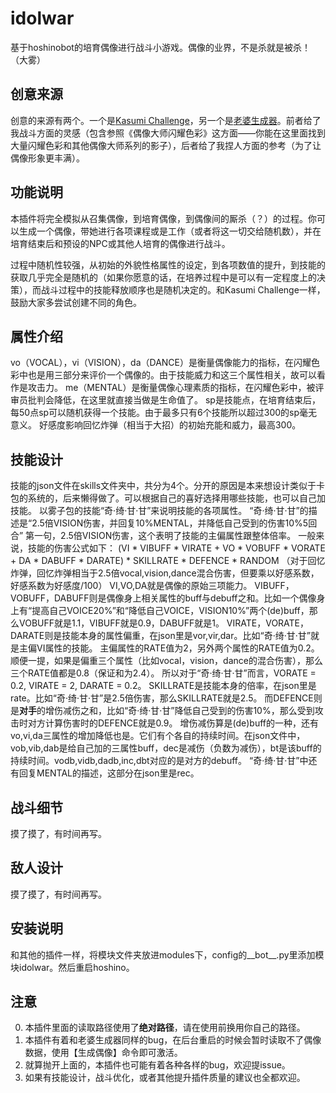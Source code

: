 # idolwar
基于hoshinobot的培育偶像进行战斗小游戏。偶像的业界，不是杀就是被杀！（大雾）

## 创意来源
创意的来源有两个。一个是[Kasumi Challenge](https://github.com/rMuchan/kasumi-challenge)，另一个是[老婆生成器](https://github.com/pcrbot/Salmon-plugin-transplant/tree/master/laopo)。前者给了我战斗方面的灵感（包含参照《偶像大师闪耀色彩》这方面——你能在这里面找到大量闪耀色彩和其他偶像大师系列的影子），后者给了我捏人方面的参考（为了让偶像形象更丰满）。

## 功能说明
本插件将完全模拟从召集偶像，到培育偶像，到偶像间的厮杀（？）的过程。你可以生成一个偶像，带她进行各项课程或是工作（或者将这一切交给随机数），并在培育结束后和预设的NPC或其他人培育的偶像进行战斗。

过程中随机性较强，从初始的外貌性格属性的设定，到各项数值的提升，到技能的获取几乎完全是随机的（如果你愿意的话，在培养过程中是可以有一定程度上的决策），而战斗过程中的技能释放顺序也是随机决定的。和Kasumi Challenge一样，鼓励大家多尝试创建不同的角色。

## 属性介绍
vo（VOCAL），vi（VISION），da（DANCE）是衡量偶像能力的指标，在闪耀色彩中也是用三部分来评价一个偶像的。由于技能威力和这三个属性相关，故可以看作是攻击力。
me（MENTAL）是衡量偶像心理素质的指标，在闪耀色彩中，被评审员批判会降低，在这里就直接当做是生命值了。
sp是技能点，在培育结束后，每50点sp可以随机获得一个技能。由于最多只有6个技能所以超过300的sp毫无意义。
好感度影响回忆炸弹（相当于大招）的初始充能和威力，最高300。

## 技能设计
技能的json文件在skills文件夹中，共分为4个。分开的原因是本来想设计类似于卡包的系统的，后来懒得做了。可以根据自己的喜好选择用哪些技能，也可以自己加技能。
以雾子包的技能“奇·绮·甘·甘”来说明技能的各项属性。
“奇·绮·甘·甘”的描述是“2.5倍VISION伤害，并回复10%MENTAL，并降低自己受到的伤害10%5回合”
第一句，2.5倍VISION伤害，这个表明了技能的主偏属性跟整体倍率。
一般来说，技能的伤害公式如下：
(VI * VIBUFF * VIRATE + VO * VOBUFF * VORATE + DA * DABUFF * DARATE) * SKILLRATE * DEFENCE * RANDOM
（对于回忆炸弹，回忆炸弹相当于2.5倍vocal,vision,dance混合伤害，但要乘以好感系数，好感系数为好感度/100）
VI,VO,DA就是偶像的原始三项能力。
VIBUFF，VOBUFF，DABUFF则是偶像身上相关属性的buff与debuff之和。比如一个偶像身上有“提高自己VOICE20%”和“降低自己VOICE，VISION10%”两个(de)buff，那么VOBUFF就是1.1，VIBUFF就是0.9，DABUFF就是1。
VIRATE，VORATE，DARATE则是技能本身的属性偏重，在json里是vor,vir,dar。比如“奇·绮·甘·甘”就是主偏VI属性的技能。
主偏属性的RATE值为2，另外两个属性的RATE值为0.2。
顺便一提，如果是偏重三个属性（比如vocal，vision，dance的混合伤害），那么三个RATE值都是0.8（保证和为2.4）。
所以对于“奇·绮·甘·甘”而言，VORATE = 0.2, VIRATE = 2, DARATE = 0.2。
SKILLRATE是技能本身的倍率，在json里是rate。比如“奇·绮·甘·甘”是2.5倍伤害，那么SKILLRATE就是2.5。
而DEFENCE则是**对手**的增伤减伤之和，比如“奇·绮·甘·甘”降低自己受到的伤害10%，那么受到攻击时对方计算伤害时的DEFENCE就是0.9。
增伤减伤算是(de)buff的一种，还有vo,vi,da三属性的增加降低也是。它们有个各自的持续时间。在json文件中，vob,vib,dab是给自己加的三属性buff，dec是减伤（负数为减伤），bt是该buff的持续时间。vodb,vidb,dadb,inc,dbt对应的是对方的debuff。
“奇·绮·甘·甘”中还有回复MENTAL的描述，这部分在json里是rec。

## 战斗细节
摸了摸了，有时间再写。

## 敌人设计
摸了摸了，有时间再写。

## 安装说明
和其他的插件一样，将模块文件夹放进modules下，config的__bot__.py里添加模块idolwar。然后重启hoshino。

## 注意
0. 本插件里面的读取路径使用了**绝对路径**，请在使用前换用你自己的路径。
1. 本插件有着和老婆生成器同样的bug，在后台重启的时候会暂时读取不了偶像数据，使用【生成偶像】命令即可激活。
2. 就算抛开上面的，本插件也可能有着各种各样的bug，欢迎提issue。
3. 如果有技能设计，战斗优化，或者其他提升插件质量的建议也全都欢迎。
